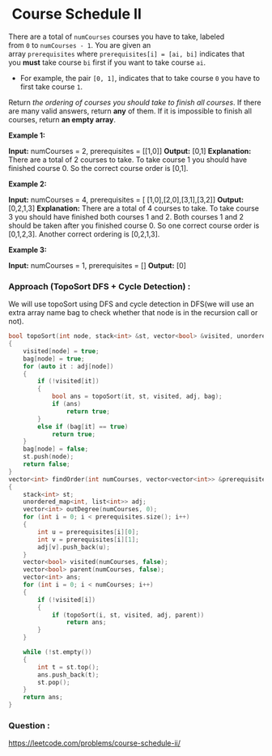 #  Course Schedule II
There are a total of `numCourses` courses you have to take, labeled from `0` to `numCourses - 1`. You are given an array `prerequisites` where `prerequisites[i] = [ai, bi]` indicates that you **must** take course `bi` first if you want to take course `ai`.

-   For example, the pair `[0, 1]`, indicates that to take course `0` you have to first take course `1`.

Return _the ordering of courses you should take to finish all courses_. If there are many valid answers, return **any** of them. If it is impossible to finish all courses, return **an empty array**.

**Example 1:**

**Input:** numCourses = 2, prerequisites = [[1,0]]
**Output:** [0,1]
**Explanation:** There are a total of 2 courses to take. To take course 1 you should have finished course 0. So the correct course order is [0,1].

**Example 2:**

**Input:** numCourses = 4, prerequisites = [ [1,0],[2,0],[3,1],[3,2]]
**Output:** [0,2,1,3]
**Explanation:** There are a total of 4 courses to take. To take course 3 you should have finished both courses 1 and 2. Both courses 1 and 2 should be taken after you finished course 0.
So one correct course order is [0,1,2,3]. Another correct ordering is [0,2,1,3].

**Example 3:**

**Input:** numCourses = 1, prerequisites = []
**Output:** [0]


### Approach (TopoSort DFS + Cycle Detection) :
We will use topoSort using DFS and cycle detection in DFS(we will use an extra array name bag to check whether that node is in the recursion call or not).

```cpp
bool topoSort(int node, stack<int> &st, vector<bool> &visited, unordered_map<int, list<int>> &adj, vector<bool> &bag)
{
    visited[node] = true;
    bag[node] = true;
    for (auto it : adj[node])
    {
        if (!visited[it])
        {
            bool ans = topoSort(it, st, visited, adj, bag);
            if (ans)
                return true;
        }
        else if (bag[it] == true)
            return true;
    }
    bag[node] = false;
    st.push(node);
    return false;
}
vector<int> findOrder(int numCourses, vector<vector<int>> &prerequisites)
{
    stack<int> st;
    unordered_map<int, list<int>> adj;
    vector<int> outDegree(numCourses, 0);
    for (int i = 0; i < prerequisites.size(); i++)
    {
        int u = prerequisites[i][0];
        int v = prerequisites[i][1];
        adj[v].push_back(u);
    }
    vector<bool> visited(numCourses, false);
    vector<bool> parent(numCourses, false);
    vector<int> ans;
    for (int i = 0; i < numCourses; i++)
    {
        if (!visited[i])
        {
            if (topoSort(i, st, visited, adj, parent))
                return ans;
        }
    }

    while (!st.empty())
    {
        int t = st.top();
        ans.push_back(t);
        st.pop();
    }
    return ans;
}
```


### Question :
https://leetcode.com/problems/course-schedule-ii/